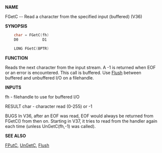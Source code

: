 
**NAME**

FGetC -- Read a character from the specified input (buffered) (V36)

**SYNOPSIS**

```c
    char = FGetC(fh)
    D0           D1

    LONG FGetC(BPTR)

```
**FUNCTION**

Reads the next character from the input stream.  A -1 is
returned when EOF or an error is encountered.  This call is buffered.
Use [Flush](Flush.md) between buffered and unbuffered I/O on a filehandle.

**INPUTS**

fh - filehandle to use for buffered I/O

RESULT
char - character read (0-255) or -1

BUGS
In V36, after an EOF was read, EOF would always be returned from
FGetC() from then on.  Starting in V37, it tries to read from the
handler again each time (unless UnGetC(fh,-1) was called).

**SEE ALSO**

[FPutC](FPutC.md), [UnGetC](UnGetC.md), [Flush](Flush.md)
